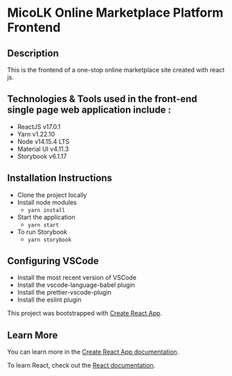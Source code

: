 # MicoLK Online Marketplace Platform Frontend

## Description

This is the frontend of a one-stop online marketplace site created with react js.

## Technologies & Tools used in the front-end single page web application include :

-   ReactJS v17.0.1
-   Yarn v1.22.10
-   Node v14.15.4 LTS
-   Material UI v4.11.3
-   Storybook v6.1.17

## Installation Instructions

-   Clone the project locally
-   Install node modules
    -   `yarn install`
-   Start the application
    -   `yarn start`
-   To run Storybook
    -   `yarn storybook`

## Configuring VSCode

-   Install the most recent version of VSCode
-   Install the vscode-language-babel plugin
-   Install the prettier-vscode-plugin
-   Install the eslint plugin

This project was bootstrapped with [Create React App](https://github.com/facebook/create-react-app).

## Learn More

You can learn more in the [Create React App documentation](https://facebook.github.io/create-react-app/docs/getting-started).

To learn React, check out the [React documentation](https://reactjs.org/).
